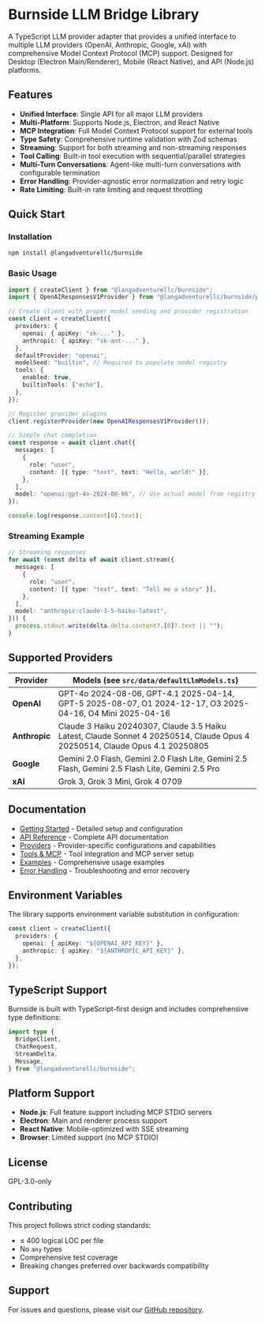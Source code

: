 # Burnside LLM Bridge Library

A TypeScript LLM provider adapter that provides a unified interface to multiple LLM providers (OpenAI, Anthropic, Google, xAI) with comprehensive Model Context Protocol (MCP) support. Designed for Desktop (Electron Main/Renderer), Mobile (React Native), and API (Node.js) platforms.

## Features

- **Unified Interface**: Single API for all major LLM providers
- **Multi-Platform**: Supports Node.js, Electron, and React Native
- **MCP Integration**: Full Model Context Protocol support for external tools
- **Type Safety**: Comprehensive runtime validation with Zod schemas
- **Streaming**: Support for both streaming and non-streaming responses
- **Tool Calling**: Built-in tool execution with sequential/parallel strategies
- **Multi-Turn Conversations**: Agent-like multi-turn conversations with configurable termination
- **Error Handling**: Provider-agnostic error normalization and retry logic
- **Rate Limiting**: Built-in rate limiting and request throttling

## Quick Start

### Installation

```bash
npm install @langadventurellc/burnside
```

### Basic Usage

```typescript
import { createClient } from "@langadventurellc/burnside";
import { OpenAIResponsesV1Provider } from "@langadventurellc/burnside/providers";

// Create client with proper model seeding and provider registration
const client = createClient({
  providers: {
    openai: { apiKey: "sk-..." },
    anthropic: { apiKey: "sk-ant-..." },
  },
  defaultProvider: "openai",
  modelSeed: "builtin", // Required to populate model registry
  tools: {
    enabled: true,
    builtinTools: ["echo"],
  },
});

// Register provider plugins
client.registerProvider(new OpenAIResponsesV1Provider());

// Simple chat completion
const response = await client.chat({
  messages: [
    {
      role: "user",
      content: [{ type: "text", text: "Hello, world!" }],
    },
  ],
  model: "openai:gpt-4o-2024-08-06", // Use actual model from registry
});

console.log(response.content[0].text);
```

### Streaming Example

```typescript
// Streaming responses
for await (const delta of await client.stream({
  messages: [
    {
      role: "user",
      content: [{ type: "text", text: "Tell me a story" }],
    },
  ],
  model: "anthropic:claude-3-5-haiku-latest",
})) {
  process.stdout.write(delta.delta.content?.[0]?.text || "");
}
```

## Supported Providers

| Provider      | Models (see `src/data/defaultLlmModels.ts`)                                                                                  |
| ------------- | ---------------------------------------------------------------------------------------------------------------------------- |
| **OpenAI**    | GPT-4o 2024-08-06, GPT-4.1 2025-04-14, GPT-5 2025-08-07, O1 2024-12-17, O3 2025-04-16, O4 Mini 2025-04-16                    |
| **Anthropic** | Claude 3 Haiku 20240307, Claude 3.5 Haiku Latest, Claude Sonnet 4 20250514, Claude Opus 4 20250514, Claude Opus 4.1 20250805 |
| **Google**    | Gemini 2.0 Flash, Gemini 2.0 Flash Lite, Gemini 2.5 Flash, Gemini 2.5 Flash Lite, Gemini 2.5 Pro                             |
| **xAI**       | Grok 3, Grok 3 Mini, Grok 4 0709                                                                                             |

## Documentation

- [Getting Started](./getting-started.md) - Detailed setup and configuration
- [API Reference](./api-reference.md) - Complete API documentation
- [Providers](./providers.md) - Provider-specific configurations and capabilities
- [Tools & MCP](./tools-and-mcp.md) - Tool integration and MCP server setup
- [Examples](./examples.md) - Comprehensive usage examples
- [Error Handling](./error-handling.md) - Troubleshooting and error recovery

## Environment Variables

The library supports environment variable substitution in configuration:

```typescript
const client = createClient({
  providers: {
    openai: { apiKey: "${OPENAI_API_KEY}" },
    anthropic: { apiKey: "${ANTHROPIC_API_KEY}" },
  },
});
```

## TypeScript Support

Burnside is built with TypeScript-first design and includes comprehensive type definitions:

```typescript
import type {
  BridgeClient,
  ChatRequest,
  StreamDelta,
  Message,
} from "@langadventurellc/burnside";
```

## Platform Support

- **Node.js**: Full feature support including MCP STDIO servers
- **Electron**: Main and renderer process support
- **React Native**: Mobile-optimized with SSE streaming
- **Browser**: Limited support (no MCP STDIO)

## License

GPL-3.0-only

## Contributing

This project follows strict coding standards:

- ≤ 400 logical LOC per file
- No `any` types
- Comprehensive test coverage
- Breaking changes preferred over backwards compatibility

## Support

For issues and questions, please visit our [GitHub repository](https://github.com/langadventurellc/burnside).
